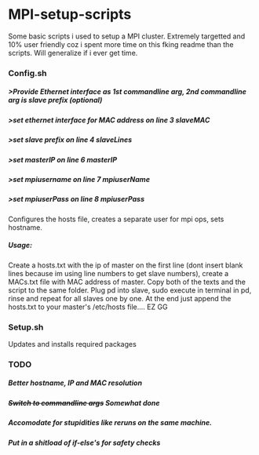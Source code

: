 # MPI-setup-scripts
Some basic scripts i used to setup a MPI cluster. Extremely targetted and 10% user friendly coz i spent more time on this fking readme than the scripts. Will generalize if i ever get time.


### Config.sh
##### >Provide Ethernet interface as 1st commandline arg, 2nd commandline arg is slave prefix (optional) 
##### >set ethernet interface for MAC address on line 3 slaveMAC
##### >set slave prefix on line 4 slaveLines
##### >set masterIP on line 6 masterIP
##### >set mpiusername on line 7 mpiuserName
##### >set mpiuserPass on line 8 mpiuserPass

Configures the hosts file, creates a separate user for mpi ops, sets hostname.
##### Usage:
Create a hosts.txt with the ip of master on the first line (dont insert blank lines because im using line numbers to get slave numbers), create a MACs.txt file with MAC address of master. Copy both of the texts and the script to the same folder. Plug pd into slave, sudo execute in terminal in pd, rinse and repeat for all slaves one by one. At the end just append the hosts.txt to your master's /etc/hosts file.... EZ GG

### Setup.sh

Updates and installs required packages

### TODO
##### Better hostname, IP and MAC resolution
##### ~~Switch to commandline args~~ _Somewhat done_
##### Accomodate for stupidities like reruns on the same machine.
##### Put in a shitload of if-else's for safety checks
